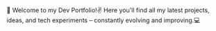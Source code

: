 🚀 Welcome to my Dev Portfolio!✌
Here you'll find all my latest projects, ideas, and tech experiments – constantly evolving and improving.💻 
